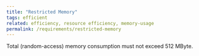```yaml
---
title: "Restricted Memory"
tags: efficient
related: efficiency, resource efficiency, memory-usage
permalink: /requirements/restricted-memory
---
```


<div class="quality-requirement" markdown="1">

Total (random-access) memory consumption must not exceed 512 MByte.
</div><br>




